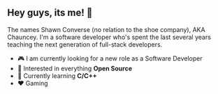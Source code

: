 ## Hey guys, its me! 👋

The names Shawn Converse (no relation to the shoe company), AKA Chauncey. I'm a software developer who's spent the last several years teaching the next generation of full-stack developers.

-   :video_game: I am currently looking for a new role as a Software Developer
-   :monocle_face: Interested in everything **Open Source**
-   :seedling: Currently learning **C/C++**
-   :heart: Gaming

